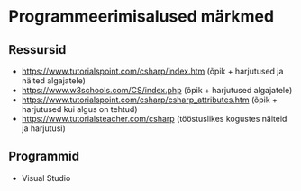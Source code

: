 # Programmeerimisalused märkmed

## Ressursid
- https://www.tutorialspoint.com/csharp/index.htm (õpik + harjutused ja näited algajatele)
- https://www.w3schools.com/CS/index.php (õpik + harjutused algajatele)
- https://www.tutorialspoint.com/csharp/csharp_attributes.htm (õpik + harjutused kui algus on tehtud)
- https://www.tutorialsteacher.com/csharp (tööstuslikes kogustes näiteid ja harjutusi)

## Programmid
- Visual Studio

